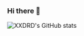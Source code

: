 ### Hi there 👋

<!--
**XXDRD/xxdrd** is a ✨ _special_ ✨ repository because its `README.md` (this file) appears on your GitHub profile.

Here are some ideas to get you started:

- 🔭 I’m currently working on ...
- 🌱 I’m currently learning ...
- 👯 I’m looking to collaborate on ...
- 🤔 I’m looking for help with ...
- 💬 Ask me about ...
- 📫 How to reach me: ...
- 😄 Pronouns: ...
- ⚡ Fun fact: ...
-->
<img align="center" alt="XXDRD's GitHub stats" src="https://github-readme-stats.vercel.app/api?username=xxdrd&count_private=true&show_icons=true&theme=merko">
